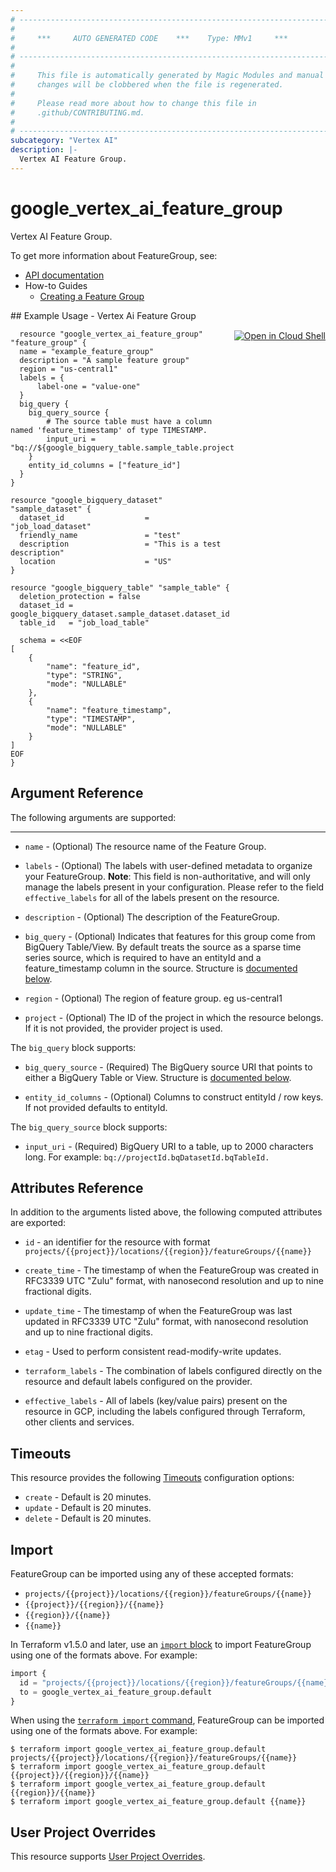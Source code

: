 ```yaml
---
# ----------------------------------------------------------------------------
#
#     ***     AUTO GENERATED CODE    ***    Type: MMv1     ***
#
# ----------------------------------------------------------------------------
#
#     This file is automatically generated by Magic Modules and manual
#     changes will be clobbered when the file is regenerated.
#
#     Please read more about how to change this file in
#     .github/CONTRIBUTING.md.
#
# ----------------------------------------------------------------------------
subcategory: "Vertex AI"
description: |-
  Vertex AI Feature Group.
---
```


# google_vertex_ai_feature_group

Vertex AI Feature Group.


To get more information about FeatureGroup, see:

* [API documentation](https://cloud.google.com/vertex-ai/docs/reference/rest/v1/projects.locations.featureGroups)
* How-to Guides
    * [Creating a Feature Group](https://cloud.google.com/vertex-ai/docs/featurestore/latest/create-featuregroup)

<div class = "oics-button" style="float: right; margin: 0 0 -15px">
  <a href="https://console.cloud.google.com/cloudshell/open?cloudshell_git_repo=https%3A%2F%2Fgithub.com%2Fterraform-google-modules%2Fdocs-examples.git&cloudshell_image=gcr.io%2Fcloudshell-images%2Fcloudshell%3Alatest&cloudshell_print=.%2Fmotd&cloudshell_tutorial=.%2Ftutorial.md&cloudshell_working_dir=vertex_ai_feature_group&open_in_editor=main.tf" target="_blank">
    <img alt="Open in Cloud Shell" src="//gstatic.com/cloudssh/images/open-btn.svg" style="max-height: 44px; margin: 32px auto; max-width: 100%;">
  </a>
</div>
## Example Usage - Vertex Ai Feature Group


```hcl
  resource "google_vertex_ai_feature_group" "feature_group" {
  name = "example_feature_group"
  description = "A sample feature group"
  region = "us-central1"
  labels = {
      label-one = "value-one"
  }
  big_query {
    big_query_source {
        # The source table must have a column named 'feature_timestamp' of type TIMESTAMP.
        input_uri = "bq://${google_bigquery_table.sample_table.project}.${google_bigquery_table.sample_table.dataset_id}.${google_bigquery_table.sample_table.table_id}"
    }
    entity_id_columns = ["feature_id"]
  }
}

resource "google_bigquery_dataset" "sample_dataset" {
  dataset_id                  = "job_load_dataset"
  friendly_name               = "test"
  description                 = "This is a test description"
  location                    = "US"
}

resource "google_bigquery_table" "sample_table" {
  deletion_protection = false
  dataset_id = google_bigquery_dataset.sample_dataset.dataset_id
  table_id   = "job_load_table"

  schema = <<EOF
[
    {
        "name": "feature_id",
        "type": "STRING",
        "mode": "NULLABLE"
    },
    {
        "name": "feature_timestamp",
        "type": "TIMESTAMP",
        "mode": "NULLABLE"
    }
]
EOF
}
```

## Argument Reference

The following arguments are supported:



- - -


* `name` -
  (Optional)
  The resource name of the Feature Group.

* `labels` -
  (Optional)
  The labels with user-defined metadata to organize your FeatureGroup.
  **Note**: This field is non-authoritative, and will only manage the labels present in your configuration.
  Please refer to the field `effective_labels` for all of the labels present on the resource.

* `description` -
  (Optional)
  The description of the FeatureGroup.

* `big_query` -
  (Optional)
  Indicates that features for this group come from BigQuery Table/View. By default treats the source as a sparse time series source, which is required to have an entityId and a feature_timestamp column in the source.
  Structure is [documented below](#nested_big_query).

* `region` -
  (Optional)
  The region of feature group. eg us-central1

* `project` - (Optional) The ID of the project in which the resource belongs.
    If it is not provided, the provider project is used.


<a name="nested_big_query"></a>The `big_query` block supports:

* `big_query_source` -
  (Required)
  The BigQuery source URI that points to either a BigQuery Table or View.
  Structure is [documented below](#nested_big_query_source).

* `entity_id_columns` -
  (Optional)
  Columns to construct entityId / row keys. If not provided defaults to entityId.


<a name="nested_big_query_source"></a>The `big_query_source` block supports:

* `input_uri` -
  (Required)
  BigQuery URI to a table, up to 2000 characters long. For example: `bq://projectId.bqDatasetId.bqTableId.`


## Attributes Reference

In addition to the arguments listed above, the following computed attributes are exported:

* `id` - an identifier for the resource with format `projects/{{project}}/locations/{{region}}/featureGroups/{{name}}`

* `create_time` -
  The timestamp of when the FeatureGroup was created in RFC3339 UTC "Zulu" format, with nanosecond resolution and up to nine fractional digits.

* `update_time` -
  The timestamp of when the FeatureGroup was last updated in RFC3339 UTC "Zulu" format, with nanosecond resolution and up to nine fractional digits.

* `etag` -
  Used to perform consistent read-modify-write updates.

* `terraform_labels` -
  The combination of labels configured directly on the resource
   and default labels configured on the provider.

* `effective_labels` -
  All of labels (key/value pairs) present on the resource in GCP, including the labels configured through Terraform, other clients and services.


## Timeouts

This resource provides the following
[Timeouts](https://developer.hashicorp.com/terraform/plugin/sdkv2/resources/retries-and-customizable-timeouts) configuration options:

- `create` - Default is 20 minutes.
- `update` - Default is 20 minutes.
- `delete` - Default is 20 minutes.

## Import


FeatureGroup can be imported using any of these accepted formats:

* `projects/{{project}}/locations/{{region}}/featureGroups/{{name}}`
* `{{project}}/{{region}}/{{name}}`
* `{{region}}/{{name}}`
* `{{name}}`


In Terraform v1.5.0 and later, use an [`import` block](https://developer.hashicorp.com/terraform/language/import) to import FeatureGroup using one of the formats above. For example:

```tf
import {
  id = "projects/{{project}}/locations/{{region}}/featureGroups/{{name}}"
  to = google_vertex_ai_feature_group.default
}
```

When using the [`terraform import` command](https://developer.hashicorp.com/terraform/cli/commands/import), FeatureGroup can be imported using one of the formats above. For example:

```
$ terraform import google_vertex_ai_feature_group.default projects/{{project}}/locations/{{region}}/featureGroups/{{name}}
$ terraform import google_vertex_ai_feature_group.default {{project}}/{{region}}/{{name}}
$ terraform import google_vertex_ai_feature_group.default {{region}}/{{name}}
$ terraform import google_vertex_ai_feature_group.default {{name}}
```

## User Project Overrides

This resource supports [User Project Overrides](https://registry.terraform.io/providers/hashicorp/google/latest/docs/guides/provider_reference#user_project_override).
